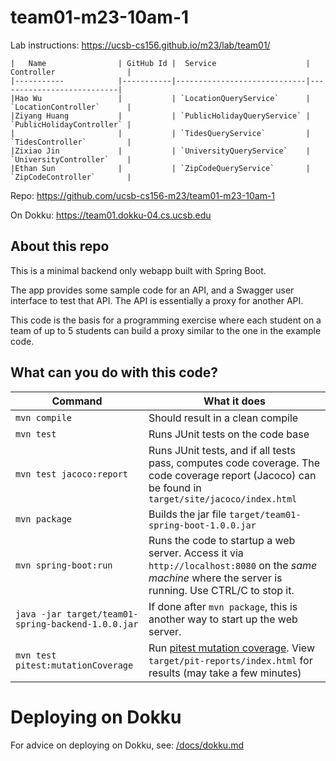 # team01-m23-10am-1

Lab instructions: <https://ucsb-cs156.github.io/m23/lab/team01/>


```
|   Name                | GitHub Id |  Service                    | Controller                |
|-----------            |-----------|-----------------------------|---------------------------| 
|Hao Wu                 |           | `LocationQueryService`      | `LocationController`      |   
|Ziyang Huang           |           | `PublicHolidayQueryService` | `PublicHolidayController` |   
|                       |           | `TidesQueryService`         | `TidesController`         |   
|Zixiao Jin             |           | `UniversityQueryService`    | `UniversityController`    |
|Ethan Sun              |           | `ZipCodeQueryService`       | `ZipCodeController`       |
```

Repo: https://github.com/ucsb-cs156-m23/team01-m23-10am-1

On Dokku: https://team01.dokku-04.cs.ucsb.edu

## About this repo

This is a minimal backend only webapp built with Spring Boot.

The app provides some sample code for an API, and a Swagger user interface
to test that API.  The API is essentially a proxy for another API.

This code is the basis for a programming exercise where each student on a
team of up to 5 students can build a proxy similar to the one in the example code.

## What can you do with this code?

| Command | What it does   |
|----------|---------------------------------------|
| `mvn compile` | Should result in a clean compile |
| `mvn test` | Runs JUnit tests on the code base |
| `mvn test jacoco:report` | Runs JUnit tests, and if all tests pass, computes code coverage.  The code coverage report (Jacoco) can be found in `target/site/jacoco/index.html` |
| `mvn package` | Builds the jar file `target/team01-spring-boot-1.0.0.jar` |
| `mvn spring-boot:run` | Runs the code to startup a web server.  Access it via `http://localhost:8080` on the *same machine* where the server is running.  Use CTRL/C to stop it. |
| `java -jar target/team01-spring-backend-1.0.0.jar` | If done after `mvn package`, this is another way to start up the web server.|
| `mvn test pitest:mutationCoverage` | Run [pitest mutation coverage](https://pitest.org).  View `target/pit-reports/index.html` for results (may take a few minutes)|

# Deploying on Dokku

For advice on deploying on Dokku, see: [/docs/dokku.md](/docs/dokku.md)


